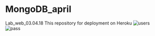 # MongoDB_april
Lab_web_03.04.18
This repository for deployment on Heroku
![users](/users.jpg)
![pass](/password.jpg)

